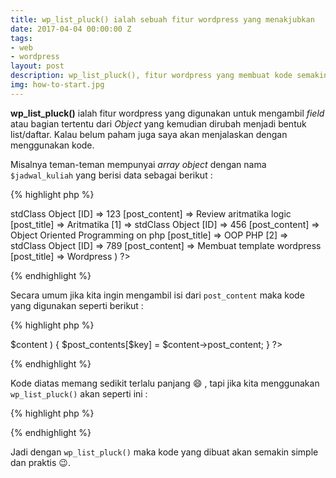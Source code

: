 ```yaml
---
title: wp_list_pluck() ialah sebuah fitur wordpress yang menakjubkan
date: 2017-04-04 00:00:00 Z
tags:
- web
- wordpress
layout: post
description: wp_list_pluck(), fitur wordpress yang membuat kode semakin simple.
img: how-to-start.jpg
---
```


**wp_list_pluck()** ialah fitur wordpress yang digunakan untuk mengambil _field_ atau bagian tertentu dari _Object_ yang kemudian dirubah menjadi bentuk list/daftar.
Kalau belum paham juga saya akan menjalaskan dengan menggunakan kode.

Misalnya teman-teman mempunyai _array_ _object_ dengan nama `$jadwal_kuliah` yang berisi data sebagai berikut :

{% highlight php %}
<?php
[0] => stdClass Object
	[ID] => 123
	[post_content] => Review aritmatika logic
	[post_title] => Aritmatika

[1] => stdClass Object
	[ID] => 456
	[post_content] => Object Oriented Programming on php
	[post_title] => OOP PHP

[2] => stdClass Object
	[ID] => 789
	[post_content] => Membuat template wordpress
	[post_title] => Wordpress
	)
?>
{% endhighlight %}

Secara umum jika kita ingin mengambil isi dari `post_content` maka kode yang digunakan seperti berikut :

{% highlight php %}
<?php
$post_contents = array();
foreach ( $jadwal_kuliah as $key => $content ) {
    $post_contents[$key] = $content->post_content;
}
?>
{% endhighlight %}

Kode diatas memang sedikit terlalu panjang :smile: , tapi jika kita menggunakan `wp_list_pluck()` akan seperti ini :

{% highlight php %}
<?php
$post_contents = wp_list_pluck($jadwal_kuliah, 'post_content');
?>
{% endhighlight %}

Jadi dengan `wp_list_pluck()` maka kode yang dibuat akan semakin simple dan praktis :wink:.